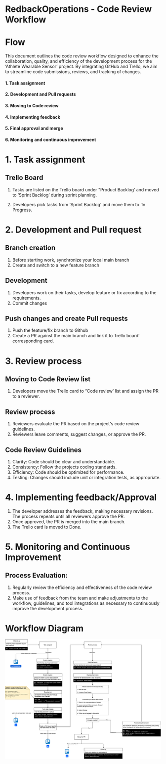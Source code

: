 # RedbackOperations - Code Review Workflow

# Flow

This document outlines the code review workflow designed to enhance the collaboration, quality, and efficiency of the development process for the ‘Athlete Wearable Sensor’ project. By integrating GitHub and Trello, we aim to streamline code submissions, reviews, and tracking of changes.

#### 1. Task assignment

#### 2. Development and Pull requests

#### 3. Moving to Code review

#### 4. Implementing feedback

#### 5. Final approval and merge

#### 6. Monitoring and continuous improvement

# 1. Task assignment

## Trello Board

1. Tasks are listed on the Trello board under "Product Backlog’ and moved to ‘Sprint Backlog’ during sprint planning.

2. Developers pick tasks from ‘Sprint Backlog’ and move them to ‘In Progress.


# 2. Development and Pull request

## Branch creation

1. Before starting work, synchronize your local main branch
2. Create and switch to a new feature branch

## Development

1. Developers work on their tasks, develop feature or fix according to the requirements.
2. Commit changes


## Push changes and create Pull requests

1. Push the feature/fix branch to Github
2. Create a PR against the main branch and link it to Trello board’ corresponding card.

# 3. Review process

## Moving to Code Review list

1. Developers move the Trello card to “Code review’ list and assign the PR to a reviewer.

## Review process

1. Reviewers evaluate the PR based on the project's code review guidelines.
2. Reviewers leave comments, suggest changes, or approve the PR.

## Code Review Guidelines

1. Clarity: Code should be clear and understandable.
2. Consistency: Follow the projects coding standards.
3. Efficiency: Code should be optimized for performance.
4. Testing: Changes should include unit or integration tests, as appropriate.

# 4. Implementing feedback/Approval

1. The developer addresses the feedback, making necessary revisions. The process repeats until all reviewers approve the PR.
2. Once approved, the PR is merged into the main branch.
3. The Trello card is moved to Done.

# 5. Monitoring and Continuous Improvement

## Process Evaluation:

1. Regularly review the efficiency and effectiveness of the code review process.
2. Make use of feedback from the team and make adjustments to the workflow, guidelines, and tool integrations as necessary to continuously improve the development process.

# Workflow Diagram 

![](Code_Review_Workflow.png)



